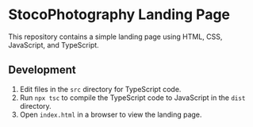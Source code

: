# StocoPhotography Landing Page

This repository contains a simple landing page using HTML, CSS, JavaScript, and TypeScript.

## Development

1. Edit files in the `src` directory for TypeScript code.
2. Run `npx tsc` to compile the TypeScript code to JavaScript in the `dist` directory.
3. Open `index.html` in a browser to view the landing page.
